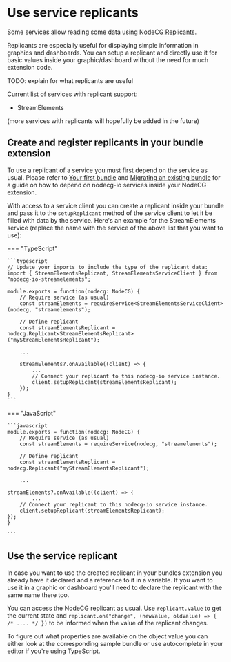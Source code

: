 # Use service replicants

Some services allow reading some data using [NodeCG Replicants](https://www.nodecg.dev/docs/classes/replicant).

Replicants are especially useful for displaying simple information in graphics and dashboards.
You can setup a replicant and directly use it for basic values inside your graphic/dashboard without the need for much extension code.

TODO: explain for what replicants are useful

Current list of services with replicant support:

- StreamElements

(more services with replicants will hopefully be added in the future)

## Create and register replicants in your bundle extension

To use a replicant of a service you must first depend on the service as usual.
Please refer to [Your first bundle](./create_new_bundle.md) and [Migrating an existing bundle](./existing_bundle.md) for a guide on how to depend on nodecg-io services inside your NodeCG extension.

With access to a service client you can create a replicant inside your bundle and pass it to the `setupReplicant` method of the service client to let it be filled with data by the service.
Here's an example for the StreamElements service (replace the name with the service of the above list that you want to use):

=== "TypeScript"

    ```typescript
    // Update your imports to include the type of the replicant data:
    import { StreamElementsReplicant, StreamElementsServiceClient } from "nodecg-io-streamelements";

    module.exports = function(nodecg: NodeCG) {
        // Require service (as usual)
    	const streamElements = requireService<StreamElementsServiceClient>(nodecg, "streamelements");

        // Define replicant
        const streamElementsReplicant = nodecg.Replicant<StreamElementsReplicant>("myStreamElementsReplicant");

        ...

        streamElements?.onAvailable((client) => {
            ...
            // Connect your replicant to this nodecg-io service instance.
            client.setupReplicant(streamElementsReplicant);
        });
    }
    ```

=== "JavaScript"

    ```javascript
    module.exports = function(nodecg: NodeCG) {
        // Require service (as usual)
        const streamElements = requireService(nodecg, "streamelements");

        // Define replicant
        const streamElementsReplicant = nodecg.Replicant("myStreamElementsReplicant");

        ...

	streamElements?.onAvailable((client) => {
            ...
	    // Connect your replicant to this nodecg-io service instance.
	    client.setupReplicant(streamElementsReplicant);
	});
    }

    ```

## Use the service replicant

In case you want to use the created replicant in your bundles extension you already have it declared and a reference to it in a variable. If you want to use it in a graphic or dashboard you'll need to declare the replicant with the same name there too.

You can access the NodeCG replicant as usual. Use `replicant.value` to get the current state and `replicant.on("change", (newValue, oldValue) => { /* .... */ })` to be informed when the value of the replicant changes.

To figure out what properties are available on the object value you can either look at the corresponding sample bundle or use autocomplete in your editor if you're using TypeScript.


